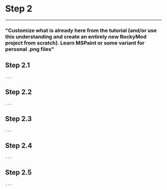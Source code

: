 # Step 2

<hr>

### "Customize what is already here from the tutorial (and/or use this understanding and create an entirely new RockyMod project from scratch). Learn MSPaint or some variant for personal .png files"

## Step 2.1
```
...
```
## Step 2.2
```
...
```
## Step 2.3
```
...
```
## Step 2.4
```
...
```
## Step 2.5
```
...
```